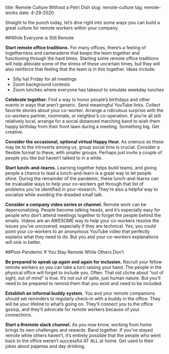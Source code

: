 title: Remote Culture Without a Petri Dish
slug: remote-culture
tag: remote-works
date: 4-29-2020


Straight to the punch today, let’s dive right into some ways you can build a great culture for remote workers within your company.
 
##While Everyone is Still Remote
 
**Start remote office traditions.** For many offices, there’s a feeling of togetherness and camaraderie that keeps the team together and functioning through the hard times. Starting some remote office traditions will help alleviate some of the stress of these uncertain times, but they will also reinforce that feeling that the team is in this together. Ideas include:

- Silly hat Friday for all meetings
- Zoom background contests
- Zoom lunches where everyone has takeout to simulate weekday lunches
 
**Celebrate together.** Find a way to honor people’s birthdays and other events in ways that aren’t generic. Send meaningful YouTube links. Collect favorite stories about your co-worker. Arrange a ridiculous surprise with the co-workers partner, roommate, or neighbor’s co-operation. If you’re all still relatively local, arrange for a social distanced marching band to wish them happy birthday from their front lawn during a meeting. Something big. Get creative.
 
**Consider the occasional, optional virtual Happy Hour.** As onerous as these may be to the introverts among us, group social time is crucial. Consider a flexible format to these, with smaller groups. Perhaps just invite a couple of people you like but haven’t talked to in a while.
 
**Start lunch-and-learns.** Learning together helps build teams, and giving people a chance to lead a lunch-and-learn is a great way to let people shine. During the remainder of the pandemic, these lunch-and-learns can be invaluable ways to help your co-workers get through that list of problems you’ve identified in your research. They’re also a helpful way to socialize while avoiding the dreaded small talk.
 
**Consider a company video series or channel.** Remote work can be depersonalizing. People become talking heads, and it’s especially easy for people who don’t attend meetings together to forget the people behind the emails. Videos are an AWESOME way to help your co-workers resolve the issues you’ve uncovered, especially if they are technical. Yes, you could point your co-workers to an anonymous YouTube video that perfectly explains what they need to do. But you and your co-workers explanations will sink in better.
 
##Post-Pandemic If You Stay Remote While Others Don’t
 
**Be prepared to speak up again and again for inclusion.** Recruit your fellow remote workers so you can take a turn raising your hand. The people in the physical office will forget to include you. Often. That old cliche about “out of sight, out of mind” is true. It’s not out of spite, just human nature. But you’ll need to be prepared to remind them that you exist and need to be included.
 
**Establish an informal buddy system.** You and your remote companions should set reminders to regularly check-in with a buddy in the office. They will be your lifeline to what’s going on. They’ll connect you to the office gossip, and they’ll advocate for remote workers because of your connections.

**Start a #remote slack channel.** As you now know, working from home brings its own challenges and rewards. Band together. If you’ve stayed remote while others haven’t, it’s entirely possible that the people who went back to the office weren’t successful AT ALL at home. Get used to their jokes about pajamas and day drinking.
 